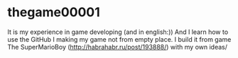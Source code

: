 # thegame00001
It is my experience in game developing (and in english:))
And I learn how to use the GitHub
I making my game not from empty place. I build it from game The SuperMarioBoy (http://habrahabr.ru/post/193888/) with my own ideas/
